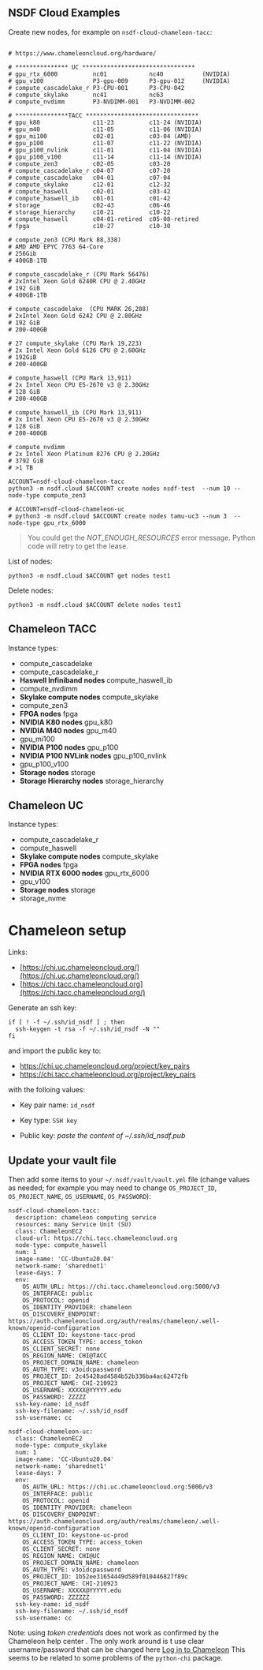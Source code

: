
## NSDF Cloud Examples

Create new nodes, for example on `nsdf-cloud-chameleon-tacc`:

```

# https://www.chameleoncloud.org/hardware/

# *************** UC ********************************
# gpu_rtx_6000          nc01            nc40           (NVIDIA)
# gpu_v100              P3-gpu-009      P3-gpu-012     (NVIDIA)
# compute_cascadelake_r P3-CPU-001      P3-CPU-042
# compute_skylake       nc41            nc63
# compute_nvdimm        P3-NVDIMM-001   P3-NVDIMM-002

# ***************TACC ********************************
# gpu_k80               c11-23          c11-24 (NVIDIA) 
# gpu_m40               c11-05          c11-06 (NVIDIA) 
# gpu_mi100             c02-01          c03-04 (AMD)
# gpu_p100              c11-07          c11-22 (NVIDIA) 
# gpu_p100_nvlink       c11-01          c11-04 (NVIDIA) 
# gpu_p100_v100         c11-14          c11-14 (NVIDIA) 
# compute_zen3          c02-05          c03-20
# compute_cascadelake_r c04-07          c07-20
# compute_cascadelake   c04-01          c07-04
# compute_skylake       c12-01          c12-32
# compute_haswell       c02-01          c03-42
# compute_haswell_ib    c01-01          c01-42
# storage               c02-43          c06-46
# storage_hierarchy     c10-21          c10-22
# compute_haswell       c04-01-retired  c05-08-retired
# fpga                  c10-27          c10-30

# compute_zen3 (CPU Mark 88,338)
# AMD AMD EPYC 7763 64-Core
# 256Gib
# 400GB-1TB

# compute_cascadelake_r (CPU Mark 56476)
# 2xIntel Xeon Gold 6240R CPU @ 2.40GHz
# 192 GiB
# 400GB-1TB

# compute_cascadelake  (CPU MARK 26,288)
# 2xIntel Xeon Gold 6242 CPU @ 2.80GHz
# 192 GiB
# 200-400GB

# 27 compute_skylake (CPU Mark 19,223)
# 2x Intel Xeon Gold 6126 CPU @ 2.60GHz
# 192GiB
# 200-400GB

# compute_haswell (CPU Mark 13,911)
# 2x Intel Xeon CPU E5-2670 v3 @ 2.30GHz
# 128 GiB
# 200-400GB

# compute_haswell_ib (CPU Mark 13,911)
# 2x Intel Xeon CPU E5-2670 v3 @ 2.30GHz
# 128 GiB
# 200-400GB

# compute_nvdimm
# 2x Intel Xeon Platinum 8276 CPU @ 2.20GHz
# 3792 GiB
# >1 TB

ACCOUNT=nsdf-cloud-chameleon-tacc
python3 -m nsdf.cloud $ACCOUNT create nodes nsdf-test  --num 10 --node-type compute_zen3

# ACCOUNT=nsdf-cloud-chameleon-uc
# python3 -m nsdf.cloud $ACCOUNT create nodes tamu-uc3 --num 3  --node-type gpu_rtx_6000
```

> You could get the *NOT_ENOUGH_RESOURCES* error message. Python code will retry to get the lease.

List of nodes:

```
python3 -m nsdf.cloud $ACCOUNT get nodes test1 
```

Delete nodes:

```
python3 -m nsdf.cloud $ACCOUNT delete nodes test1 
```

## Chameleon TACC

Instance types:

- compute_cascadelake
- compute_cascadelake_r
- **Haswell Infiniband nodes** compute_haswell_ib
- compute_nvdimm
- **Skylake compute nodes** compute_skylake
- compute_zen3
- **FPGA nodes** fpga
- **NVIDIA K80 nodes** gpu_k80
- **NVIDIA M40 nodes** gpu_m40
- gpu_mi100
- **NVIDIA P100 nodes** gpu_p100
- **NVIDIA P100 NVLink nodes** gpu_p100_nvlink
- gpu_p100_v100
- **Storage nodes** storage
- **Storage Hierarchy nodes** storage_hierarchy

## Chameleon UC

Instance types:

- compute_cascadelake_r
- compute_haswell
- **Skylake compute nodes** compute_skylake
- **FPGA nodes** fpga
- **NVIDIA RTX 6000 nodes** gpu_rtx_6000
- gpu_v100
- **Storage nodes** storage
- storage_nvme

# Chameleon setup

Links:

- [https://chi.uc.chameleoncloud.org/](https://chi.uc.chameleoncloud.org/)
- [https://chi.tacc.chameleoncloud.org](https://chi.tacc.chameleoncloud.org/)

Generate an ssh key:

```
if [ ! -f ~/.ssh/id_nsdf ] ; then
  ssh-keygen -t rsa -f ~/.ssh/id_nsdf -N ""
fi
```

 and import the public key to:

- https://chi.uc.chameleoncloud.org/project/key_pairs
- https://chi.tacc.chameleoncloud.org/project/key_pairs

with the folloing values:

- Key pair name: `id_nsdf`

- Key type: `SSH key`

- Public key: *paste the content of ~/.ssh/id_nsdf.pub*

## Update your vault file

Then add some items to your `~/.nsdf/vault/vault.yml` file (change values as needed; for example you may need to change `OS_PROJECT_ID`, `OS_PROJECT_NAME`, `OS_USERNAME`, `OS_PASSWORD`):

```
nsdf-cloud-chameleon-tacc:
  description: chameleon computing service
  resources: many Service Unit (SU)
  class: ChameleonEC2
  cloud-url: https://chi.tacc.chameleoncloud.org
  node-type: compute_haswell
  num: 1
  image-name: 'CC-Ubuntu20.04'
  network-name: 'sharednet1'
  lease-days: 7
  env:
    OS_AUTH_URL: https://chi.tacc.chameleoncloud.org:5000/v3
    OS_INTERFACE: public
    OS_PROTOCOL: openid
    OS_IDENTITY_PROVIDER: chameleon
    OS_DISCOVERY_ENDPOINT: https://auth.chameleoncloud.org/auth/realms/chameleon/.well-known/openid-configuration
    OS_CLIENT_ID: keystone-tacc-prod
    OS_ACCESS_TOKEN_TYPE: access_token
    OS_CLIENT_SECRET: none
    OS_REGION_NAME: CHI@TACC
    OS_PROJECT_DOMAIN_NAME: chameleon
    OS_AUTH_TYPE: v3oidcpassword
    OS_PROJECT_ID: 2c45428ad4584b52b336ba4ac62472fb
    OS_PROJECT_NAME: CHI-210923
    OS_USERNAME: XXXXX@YYYYY.edu
    OS_PASSWORD: ZZZZZ
  ssh-key-name: id_nsdf
  ssh-key-filename: ~/.ssh/id_nsdf
  ssh-username: cc

nsdf-cloud-chameleon-uc:
  class: ChameleonEC2
  node-type: compute_skylake
  num: 1
  image-name: 'CC-Ubuntu20.04'
  network-name: 'sharednet1'
  lease-days: 7
  env:
    OS_AUTH_URL: https://chi.uc.chameleoncloud.org:5000/v3
    OS_INTERFACE: public
    OS_PROTOCOL: openid
    OS_IDENTITY_PROVIDER: chameleon
    OS_DISCOVERY_ENDPOINT: https://auth.chameleoncloud.org/auth/realms/chameleon/.well-known/openid-configuration
    OS_CLIENT_ID: keystone-uc-prod
    OS_ACCESS_TOKEN_TYPE: access_token
    OS_CLIENT_SECRET: none
    OS_REGION_NAME: CHI@UC
    OS_PROJECT_DOMAIN_NAME: chameleon
    OS_AUTH_TYPE: v3oidcpassword
    OS_PROJECT_ID: 1b52ee31654449d589f010446827f89c
    OS_PROJECT_NAME: CHI-210923
    OS_USERNAME: XXXXX@YYYYY.edu
    OS_PASSWORD: ZZZZZZ
  ssh-key-name: id_nsdf
  ssh-key-filename: ~/.ssh/id_nsdf
  ssh-username: cc
```

Note: using *token credentials* does not work as confirmed by the Chameleon help center . The only work around is t use clear username/password that can be changed here [Log in to Chameleon](https://auth.chameleoncloud.org/auth/realms/chameleon/account/password) This seems to be related to some problems of the `python-chi` package.
